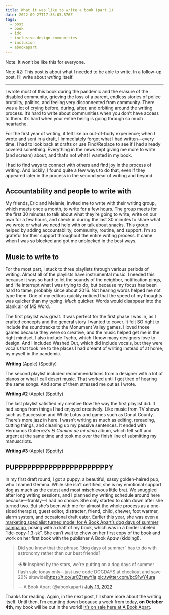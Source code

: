 ```yaml
---
title: What it was like to write a book (part 1)
date: 2022-09-27T17:33:05.576Z
tags:
  - post
  - book
  - idc
  - inclusive-design-communities
  - inclusion
  - abookapart
---
```

Note: It won’t be like this for everyone.

Note #2: This post is about what I needed to be able to write. In a follow-up post, I’ll write about *writing* itself.

- - -

I wrote most of this book during the pandemic and the erasure of the disabled community, grieving the loss of a parent, endless stories of police brutality, politics, and feeling very disconnected from community. There was a lot of crying before, during, after, and orbiting around the writing process. It’s hard to write about communities when you don’t have access to them. It’s hard when your entire being is going through so much heartache.

For the first year of writing, it felt like an out-of-body experience; when I wrote and sent in a draft, I immediately forgot what I had written—every time. I had to look back at drafts or use Find/Replace to see if I had already covered something. Everything in the news kept giving me more to write (and scream) about, and that’s not what I wanted in my book.

I had to find ways to connect with others and find joy in the process of writing. And luckily, I found quite a few ways to do that, even if they appeared later in the process in the second year of writing and beyond.

## Accountability and people to write with

My friends, Eric and Melanie, invited me to write with their writing group, which meets once a month, to write for a few hours. The group meets for the first 30 minutes to talk about what they’re going to write, write on our own for a few hours, and check in during the last 30 minutes to share what we wrote or what we need help with or talk about snacks. This group helped by adding accountability, community, routine, and support. I’m so grateful for their support throughout the entire writing process. It came when I was so blocked and got me unblocked in the best ways.

## Music to write to

For the most part, I stuck to three playlists through various periods of writing. Almost all of the playlists have instrumental music. I needed this because it was so hard to let the sounds of the neighbor, notification pings, and life interrupt what I was trying to do, but because my focus has been hard to tame, probably since about 2016. Not hearing words helped me not type them. One of my editors quickly noticed that the speed of my thoughts was quicker than my typing. *Much* quicker. Words would disappear into the blank air of MS Word.

The first playlist was great. It was perfect for the first phase I was in, as I crafted concepts and the general story I wanted to cover. It felt SO right to include the soundtracks to the Monument Valley games. I loved those games because they were so creative, and the music helped get me in the right mindset. I also include Tycho, which I know many designers love to design. And I included Washed Out, which did include vocals, but they were vocals that took me to the places I had dreamt of writing instead of at home, by myself in the pandemic.

**Writing** ([Apple](https://twitter.com/abookapart/status/1547204613564256257/photo/1)) ([Spotify](https://open.spotify.com/playlist/77gkuNLcqZTWsH3i0ScZq7?si=e56eadcf0a1243c9))

The second playlist included recommendations from a designer with a lot of pianos or what I call desert music. That worked until I got tired of hearing the same songs. And some of them stressed me out as I wrote.

**Writing #2** ([Apple](https://twitter.com/abookapart/status/1547204613564256257/photo/1)) ([Spotify](https://open.spotify.com/playlist/14PX4dbBpOvHxnLZ4d2OkW?si=bb93a084687846fd))

The last playlist satisfied my creative flow the way the first playlist did. It had songs from things I had enjoyed creatively. Like music from TV shows such as Succession and White Lotus and games such as Donut County. There’s more jazz in here. I wasn’t writing as much as editing, rereading, cutting things, and cleaning up my passive sentences. It ended with Hermanos Gutierrez’s *El Camino de mi alma* album, which felt soft and urgent at the same time and took me over the finish line of submitting my manuscripts.

**Writing #3** ([Apple](https://twitter.com/abookapart/status/1547204613564256257/photo/1)) ([Spotify](https://open.spotify.com/playlist/1cfPxwvHKJxkbGZrf9yD6I?si=3e62e84cf62249ff))

## PUPPPPPPPPPPPPPPPPPPPPPPY

In my first draft round, I got a puppy, a beautiful, sassy golden-haired pup, who I named Gemma. While she isn’t certified, she is my emotional support dog as much as the cutest and most mischievous little brat. We snuggled after long writing sessions, and I planned my writing schedule around here because—frankly—I had no choice. She only started to calm down after she turned two. But she’s been with me for almost the whole process as a one-sided therapist, guest editor, distracter, friend, child, chewer, foot warmer, alarm system, and occasional draft eater. Earlier this year, she was even a [marketing specialist turned model for A Book Apart’s dog days of summer campaign](https://twitter.com/abookapart/status/1547204613564256257/photo/1), posing with a draft of my book, which was in a binder labeled “idc-copy-1.3-sk”. She can’t wait to chew on her first copy of the book and work on her first book with the publisher A Book A*paw* (kidding!).

<blockquote class="twitter-tweet"><p lang="en" dir="ltr">Did you know that the phrase “dog days of summer” has to do with astronomy rather than our best friends?<br><br>☀️🐕 Inspired by the stars, we&#39;re putting on a dog days of summer flash sale today only—just use code DOGDAYS at checkout and save 20% sitewide!<a href="https://t.co/urCZrswYIa">https://t.co/urCZrswYIa</a> <a href="https://t.co/bc91wY4ura">pic.twitter.com/bc91wY4ura</a></p>&mdash; A Book Apart (@abookapart) <a href="https://twitter.com/abookapart/status/1547204613564256257?ref_src=twsrc%5Etfw">July 13, 2022</a></blockquote> <script async src="https://platform.twitter.com/widgets.js" charset="utf-8"></script>

Thanks for reading. Again, in the next post, I’ll share more about the writing itself. Until then, I’m counting down because a week from today, **on October 4th**, my book will be out in the world! [It’s on sale here at A Book Apart](https://abookapart.com/products/inclusive-design-communities).